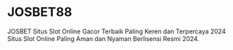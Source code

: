 # JOSBET88
JOSBET Situs Slot Online Gacor Terbaik Paling Keren dan Terpercaya 2024 Situs Slot Online Paling Aman dan Nyaman Berlisensi Resmi 2024.
